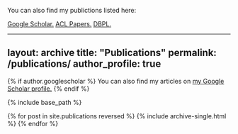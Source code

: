 


You can also find my publictions listed here:

 <u><a href="{{author.googlescholar}}">Google Scholar</a>.</u>
 <u><a href="https://www.aclweb.org/anthology/people/a/alexandra-birch/">ACL Papers</a>.</u>
 <u><a href="https://dblp.org/pid/24/6740.html">DBPL</a>.</u>


---
layout: archive
title: "Publications"
permalink: /publications/
author_profile: true
---


{% if author.googlescholar %}
  You can also find my articles on <u><a href="{{author.googlescholar}}">my Google Scholar profile</a>.</u>
{% endif %}

{% include base_path %}

{% for post in site.publications reversed %}
  {% include archive-single.html %}
{% endfor %}
